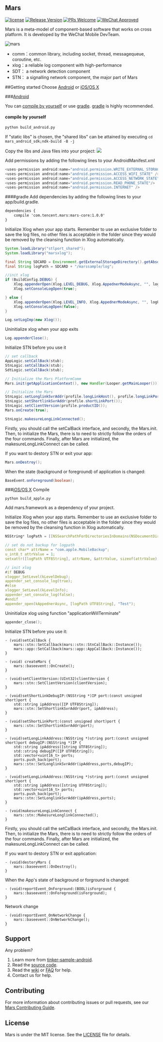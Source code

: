 ## Mars

[![license](https://img.shields.io/badge/license-MIT-brightgreen.svg?style=flat)](https://github.com/Tencent/mars/blob/master/LICENSE)
[![Release Version](https://img.shields.io/badge/release-0.1-red.svg)](https://github.com/Tencent/mars/releases)
[![PRs Welcome](https://img.shields.io/badge/PRs-welcome-brightgreen.svg)](https://github.com/Tencent/mars/pulls)
[![WeChat Approved](https://img.shields.io/badge/Wechat_Approved-0.1-red.svg)](https://github.com/Tencent/mars/wiki)


Mars is a meta-model of component-based software that works on cross platform. It is  developed by the WeChat Mobile DevTeam.

![mars](mars.jpg)

* comm：common library, including socket, thread, messagequeue, coroutine, etc.
* xlog：a reliable log component with high-performance
* SDT： a network detection component
* STN： a signalling network component, the major part of Mars

##Getting started
Choose [Android](#android) or [iOS/OS X](#apple)

###<a name="android">[Android](https://github.com/Tencent/mars/wiki/Mars-Android-%E6%8E%A5%E5%85%A5%E6%8C%87%E5%8D%97)</a>

You can [compile by yourself](#local_compile) or use [gradle](#gradle). [gradle](#gradle) is highly recommended.

#### <a name="local_compile">compile by yourself</a>

```python
python build_android.py
```
If "static libs" is chosen, the "shared libs" can be attained by executing ```cd mars_android_sdk;ndk-build -B -j```

Copy the libs and Java files into your project:
![](article/android_add_files.png)

Add permissions by adding the following lines to your AndroidManifest.xml

```java
<uses-permission android:name="android.permission.WRITE_EXTERNAL_STORAGE"/>
<uses-permission android:name="android.permission.ACCESS_WIFI_STATE" />
<uses-permission android:name="android.permission.ACCESS_NETWORK_STATE" />
<uses-permission android:name="android.permission.READ_PHONE_STATE"/>
<uses-permission android:name="android.permission.INTERNET" />
```

####<a name="gradle">gradle</a>
Add dependencies by adding the following lines to your app/build.gradle.

```xml
dependencies {
    compile 'com.tencent.mars:mars-core:1.0.0'
}
```

Initialize Xlog when your app starts. Remember to use an exclusive folder to save the log files, no other files is acceptable in the folder since they would be removed by the cleansing function in Xlog automatically.

```java
System.loadLibrary("stlport_shared");
System.loadLibrary("marsxlog");

final String SDCARD = Environment.getExternalStorageDirectory().getAbsolutePath();
final String logPath = SDCARD + "/marssample/log";

//init xlog
if (BuildConfig.DEBUG) {
    Xlog.appenderOpen(Xlog.LEVEL_DEBUG, Xlog.AppednerModeAsync, "", logPath, "MarsSample");
    Xlog.setConsoleLogOpen(true);

} else {
    Xlog.appenderOpen(Xlog.LEVEL_INFO, Xlog.AppednerModeAsync, "", logPath, "MarsSample");
    Xlog.setConsoleLogOpen(false);
}

Log.setLogImp(new Xlog());
```

Uninitialize xlog when your app exits


```java
Log.appenderClose();
```

Initialize STN before you use it

```java
// set callback
AppLogic.setCallBack(stub);
StnLogic.setCallBack(stub);
SdtLogic.setCallBack(stub);

// Initialize the Mars PlatformComm
Mars.init(getApplicationContext(), new Handler(Looper.getMainLooper()));

// Initialize the Mars
StnLogic.setLonglinkSvrAddr(profile.longLinkHost(), profile.longLinkPorts());
StnLogic.setShortlinkSvrAddr(profile.shortLinkPort());
StnLogic.setClientVersion(profile.productID());
Mars.onCreate(true);

StnLogic.makesureLongLinkConnected();
```
Firstly, you should call the setCalBack interface, and secondly, the Mars.init. Then, to initialize the Mars, there is to need to strictly follow the orders of the four commands. Finally, after Mars are initialized, the makesureLongLinkConnect can be called.


If you want to destory STN or exit your app:

```java
Mars.onDestroy();
```

When the state (background or foreground) of application  is changed:

```java
BaseEvent.onForeground(boolean);
```

###<a name="apple">[iOS/OS X](https://github.com/Tencent/mars/wiki/Mars-iOS%EF%BC%8FOS-X-%E6%8E%A5%E5%85%A5%E6%8C%87%E5%8D%97)</a>
Compile

```
python build_apple.py
```

Add mars.framework as a dependency of your project.



Initialize Xlog when your app starts. Remember to use an exclusive folder to save the log files, no other files is acceptable in the folder since they would be removed by the cleansing function in Xlog automatically.

```cpp
NSString* logPath = [[NSSearchPathForDirectoriesInDomains(NSDocumentDirectory, NSUserDomainMask, YES) objectAtIndex:0] stringByAppendingString:@"/log"];

// set do not backup for logpath
const char* attrName = "com.apple.MobileBackup";
u_int8_t attrValue = 1;
setxattr([logPath UTF8String], attrName, &attrValue, sizeof(attrValue), 0, 0);

// init xlog
#if DEBUG
xlogger_SetLevel(kLevelDebug);
appender_set_console_log(true);
#else
xlogger_SetLevel(kLevelInfo);
appender_set_console_log(false);
#endif
appender_open(kAppednerAsync, [logPath UTF8String], "Test");
```

Uninitialize xlog using  function "applicationWillTerminate"


```cpp
appender_close();
```

Initialize STN before you use it:

```objc
- (void)setCallBack {
    mars::stn::SetCallback(mars::stn::StnCallBack::Instance());
    mars::app::SetCallback(mars::app::AppCallBack::Instance());
}

- (void) createMars {
    mars::baseevent::OnCreate();
}

- (void)setClientVersion:(UInt32)clientVersion {
    mars::stn::SetClientVersion(clientVersion);
}

- (void)setShortLinkDebugIP:(NSString *)IP port:(const unsigned short)port {
    std::string ipAddress([IP UTF8String]);
    mars::stn::SetShortlinkSvrAddr(port, ipAddress);
}

- (void)setShortLinkPort:(const unsigned short)port {
    mars::stn::SetShortlinkSvrAddr(port);
}

- (void)setLongLinkAddress:(NSString *)string port:(const unsigned short)port debugIP:(NSString *)IP {
    std::string ipAddress([string UTF8String]);
    std::string debugIP([IP UTF8String]);
    std::vector<uint16_t> ports;
    ports.push_back(port);
    mars::stn::SetLonglinkSvrAddr(ipAddress,ports,debugIP);
}

- (void)setLongLinkAddress:(NSString *)string port:(const unsigned short)port {
    std::string ipAddress([string UTF8String]);
    std::vector<uint16_t> ports;
    ports.push_back(port);
    mars::stn::SetLonglinkSvrAddr(ipAddress,ports);
}

- (void)makesureLongLinkConnect {
    mars::stn::MakesureLonglinkConnected();
}
```
Firstly, you should call the setCalBack interface, and secondly, the Mars.init. Then, to initialize the Mars, there is to need to strictly follow the orders of the four commands. Finally, after Mars are initialized, the makesureLongLinkConnect can be called.

If you want to destory STN or exit application:

```objc
- (void)destoryMars {
    mars::baseevent::OnDestroy();
}
``` 

When the App's state of background or forground is changed:

```objc
- (void)reportEvent_OnForground:(BOOL)isForground {
    mars::baseevent::OnForeground(isForground);
}
```

Network change

```objc
- (void)reportEvent_OnNetworkChange {
    mars::baseevent::OnNetworkChange();
}
```

## Support
Any problem?

1. Learn more from [tinker-sample-android](https://github.com/Tencent/mars).
2. Read the [source code](https://github.com/Tencent/mars/tree/master).
3. Read the [wiki](https://github.com/Tencent/mars/wiki) or [FAQ](https://github.com/Tencent/mars/wiki/Mars-%E5%B8%B8%E8%A7%81%E9%97%AE%E9%A2%98) for help.
4. Contact us for help.

## Contributing
For more information about contributing issues or pull requests, see our [Mars Contributing Guide](https://github.com/Tencent/mars/blob/master/CONTRIBUTING.md).

## License
Mars is under the MIT license. See the [LICENSE](https://github.com/Tencent/mars/blob/master/LICENSE) file for details.





